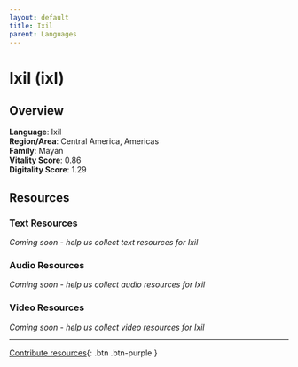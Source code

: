 ```yaml
---
layout: default
title: Ixil
parent: Languages
---
```


# Ixil (ixl)

## Overview

**Language**: Ixil  
**Region/Area**: Central America, Americas  
**Family**: Mayan  
**Vitality Score**: 0.86  
**Digitality Score**: 1.29  

## Resources

### Text Resources
*Coming soon - help us collect text resources for Ixil*

### Audio Resources
*Coming soon - help us collect audio resources for Ixil*

### Video Resources
*Coming soon - help us collect video resources for Ixil*

---

[Contribute resources](https://fairtrain.github.io/){: .btn .btn-purple }

